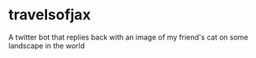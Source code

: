 # travelsofjax
A twitter bot that replies back with an image of my friend's cat on some landscape in the world
